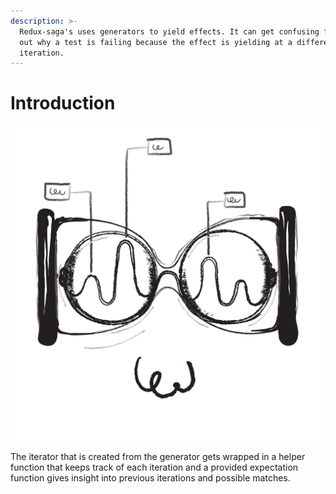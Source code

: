 ```yaml
---
description: >-
  Redux-saga's uses generators to yield effects. It can get confusing figuring
  out why a test is failing because the effect is yielding at a different
  iteration.
---
```


# Introduction

![](.gitbook/assets/04.png)

The iterator that is created from the generator gets wrapped in a helper function that keeps track of each iteration and a provided expectation function gives insight into previous iterations and possible matches.

